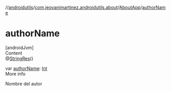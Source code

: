 //[androidutils](../../index.md)/[com.jeovanimartinez.androidutils.about](../index.md)/[AboutApp](index.md)/[authorName](author-name.md)



# authorName  
[androidJvm]  
Content  
@[StringRes](https://developer.android.com/reference/kotlin/androidx/annotation/StringRes.html)()  
  
var [authorName](author-name.md): [Int](https://kotlinlang.org/api/latest/jvm/stdlib/kotlin/-int/index.html)  
More info  


Nombre del autor

  



